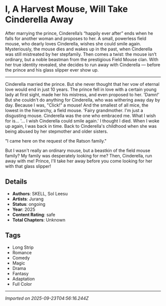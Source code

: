 # I, A Harvest Mouse, Will Take Cinderella Away

After marrying the prince, Cinderella’s “happily ever after” ends when he falls for another woman and proposes to her. A small, powerless field mouse, who dearly loves Cinderella, wishes she could smile again. Mysteriously, the mouse dies and wakes up in the past, when Cinderella was still mistreated by her stepfamily. Then comes a twist: the mouse isn’t ordinary, but a noble beastman from the prestigious Field Mouse clan. With her true identity revealed, she decides to run away with Cinderella — before the prince and his glass slipper ever show up.

---
Cinderella married the prince. But she never thought that her vow of eternal love would end in just 10 years. The prince fell in love with a certain young lady at first sight, made her his mistress, and even proposed to her. 'Damn!' But she couldn't do anything for Cinderella, who was withering away day by day. Because I was, "Click!" a mouse! And the smallest of all mice, the lowest in the hierarchy, a field mouse. 'Fairy grandmother. I'm just a disgusting mouse. Cinderella was the one who embraced me. What I wish for is... '... I wish Cinderella could smile again.' I thought I died. When I woke up again, I was back in time. Back to Cinderella's childhood when she was being abused by her stepmother and older sisters. 

"I came here on the request of the Ratson family."

But I wasn't really an ordinary mouse, but a beastkin of the field mouse family? My family was desperately looking for me? Then, Cinderella, run away with me! Prince, I'll take her away before you come looking for her with that glass slipper!

## Details
- **Authors**: SKELL, Sol Leesu
- **Artists**: Jurang
- **Status**: ongoing
- **Year**: 2025
- **Content Rating**: safe
- **Total Chapters**: Unknown

## Tags
- Long Strip
- Romance
- Comedy
- Magic
- Drama
- Fantasy
- Adaptation
- Full Color

---
*Imported on 2025-09-23T04:56:16.244Z*
